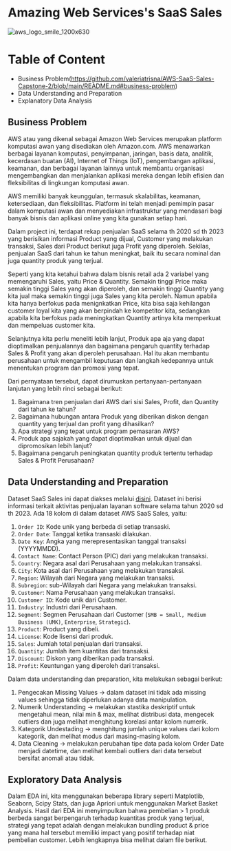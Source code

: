 # **Amazing Web Services's SaaS Sales**

![aws_logo_smile_1200x630](https://github.com/valeriatrisna/AWS-SaaS-Sales-Capstone-2/assets/160201503/67d12361-ab5b-40de-a51c-89852b92cd6a)

# Table of Content
* Business Problem(https://github.com/valeriatrisna/AWS-SaaS-Sales-Capstone-2/blob/main/README.md#business-problem)
* Data Understanding and Preparation
* Explanatory Data Analysis

    
## Business Problem
AWS atau yang dikenal sebagai Amazon Web Services merupakan platform komputasi awan yang disediakan oleh Amazon.com. AWS menawarkan berbagai layanan komputasi, penyimpanan, jaringan, basis data, analitik, kecerdasan buatan (AI), Internet of Things (IoT), pengembangan aplikasi, keamanan, dan berbagai layanan lainnya untuk membantu organisasi mengembangkan dan menjalankan aplikasi mereka dengan lebih efisien dan fleksibilitas di lingkungan komputasi awan.

AWS memiliki banyak keunggulan, termasuk skalabilitas, keamanan, ketersediaan, dan fleksibilitas. Platform ini telah menjadi pemimpin pasar dalam komputasi awan dan menyediakan infrastruktur yang mendasari bagi banyak bisnis dan aplikasi online yang kita gunakan setiap hari. 

Dalam project ini, terdapat rekap penjualan SaaS selama th 2020 sd th 2023 yang berisikan informasi Product yang dijual, Customer yang melakukan transaksi, Sales dari Product berikut juga Profit yang diperoleh. Sekilas, penjualan SaaS dari tahun ke tahun meningkat, baik itu secara nominal dan juga quantity produk yang terjual. 

Seperti yang kita ketahui bahwa dalam bisnis retail ada 2 variabel yang memengaruhi Sales, yaitu Price & Quantity. Semakin tinggi Price maka semakin tinggi Sales yang akan diperoleh, dan semakin tinggi Quantity yang kita jual maka semakin tinggi juga Sales yang kita peroleh. Namun apabila kita hanya berfokus pada menignkatkan Price, kita bisa saja kehilangan customer loyal kita yang akan berpindah ke kompetitor kita, sedangkan apabila kita berfokus pada meningkatkan Quantity artinya kita memperkuat dan mempeluas customer kita.

Selanjutnya kita perlu meneliti lebih lanjut, Produk apa aja yang dapat dioptimalkan penjualannya dan bagaimana pengaruh quantity terhadap Sales & Profit yang akan diperoleh perusahaan. Hal itu akan membantu perusahaan untuk mengambil keputusan dan langkah kedepannya untuk menentukan program dan promosi yang tepat.

Dari pernyataan tersebut, dapat dirumuskan pertanyaan-pertanyaan lanjutan yang lebih rinci sebagai berikut:
1.   Bagaimana tren penjualan dari AWS dari sisi Sales, Profit, dan Quantity dari tahun ke tahun? 
2.   Bagaimana hubungan antara Produk yang diberikan diskon dengan quantity yang terjual dan profit yang dihasilkan?
3.   Apa strategi yang tepat untuk program pemasaran AWS?
3.   Produk apa sajakah yang dapat dioptimalkan untuk dijual dan dipromosikan lebih lanjut?
5.   Bagaimana pengaruh peningkatan quantity produk tertentu terhadap Sales & Profit Perusahaan?

## Data Understanding and Preparation
Dataset SaaS Sales ini dapat diakses melalui [disini](https://www.kaggle.com/datasets/nnthanh101/aws-saas-sales).
Dataset ini berisi informasi terkait aktivitas penjualan layanan software selama tahun 2020 sd th 2023. Ada 18 kolom di dalam dataset AWS SaaS Sales, yaitu:  

1. `Order ID`: Kode unik yang berbeda di setiap transaski.
2. `Order Date`: Tanggal ketika transaski dilakukan. 
3. `Date Key`: Angka yang merepresentasikan tanggal transaksi (YYYYMMDD). 
4. `Contact Name`: Contact Person (PIC) dari yang melakukan transaksi.
5. `Country`: Negara asal dari Perusahaan yang melakukan transaksi. 
6. `City`: Kota asal dari Perusahaan yang melakukan transaksi. 
7. `Region`: Wilayah dari Negara yang melakukan transaksi. 
8. `Subregion`: sub-Wilayah dari Negara yang melakukan transaksi.
9. `Customer`: Nama Perusahaan yang melakukan transaksi. 
10. `Customer ID`: Kode unik dari Customer. 
11. `Industry`: Industri dari Perusahaan. 
12. `Segment`: Segmen Perusahaan dari Customer (`SMB = Small, Medium Business (UMK)`, `Enterprise`, `Strategic`).
13. `Product`: Product yang dibeli. 
14. `License`: Kode lisensi dari produk. 
15. `Sales`: Jumlah total penjualan dari transaksi. 
16. `Quantity`:  Jumlah item kuantitas dari transaksi. 
17. `Discount`: Diskon yang diberikan pada transaksi.
18. `Profit`: Keuntungan yang diperoleh dari transaksi. 

Dalam data understanding dan preparation, kita melakukan sebagai berikut: 
1. Pengecakan Missing Values -> dalam dataset ini tidak ada missing values sehingga tidak diperlukan adanya data manipulation.
2. Numerik Understanding -> melakukan stastika deskriptif untuk mengetahui mean, nilai min & max, melihat distribusi data, mengecek outliers dan juga melihat menghitung korelasi antar kolom numerik.
3. Kategorik Undestading -> menghitung jumlah unique values dari kolom kategorik, dan melihat modus dari masing-masing kolom.
4. Data Cleaning -> melakukan perubahan tipe data pada kolom Order Date menjadi datetime, dan melihat kembali outliers dari data tersebut bersifat anomali atau tidak.  


## Exploratory Data Analysis
Dalam EDA ini, kita menggunakan beberapa library seperti Matplotlib, Seaborn, Scipy Stats, dan juga Apriori untuk menggunakan Market Basket Analysis. Hasil dari EDA ini menyimpulkan bahwa pembelian > 1 produk berbeda sangat berpengaruh terhadap kuantitas produk yang terjual, strategi yang tepat adalah dengan melakukan bundling product & price yang mana hal tersebut memiliki impact yang positif terhadap niat pembelian customer. Lebih lengkapnya bisa melihat dalam file berikut. 



